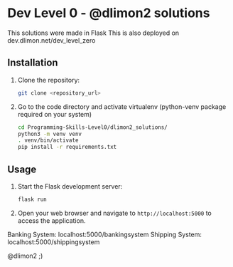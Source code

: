 # Dev Level 0 - @dlimon2 solutions

This solutions were made in Flask
This is also deployed on dev.dlimon.net/dev_level_zero

## Installation

1. Clone the repository:

    ```bash
    git clone <repository_url>
    ```

2. Go to the code directory and activate virtualenv (python-venv package required on your system)

    ```bash
    cd Programming-Skills-Level0/dlimon2_solutions/
    python3 -m venv venv
    . venv/bin/activate
    pip install -r requirements.txt
    ```

## Usage

1. Start the Flask development server:

    ```bash
    flask run
    ```

2. Open your web browser and navigate to `http://localhost:5000` to access the application.

Banking System: localhost:5000/bankingsystem
Shipping System: localhost:5000/shippingsystem

@dlimon2 ;)

